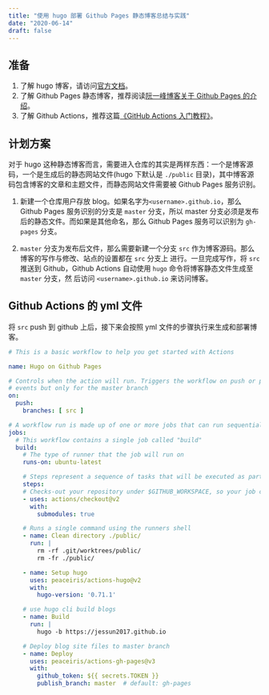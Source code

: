 ```yaml
---
title: "使用 hugo 部署 Github Pages 静态博客总结与实践"
date: "2020-06-14"
draft: false
---
```


## 准备

1. 了解 hugo 博客，请访问[官方文档](https://www.gohugo.org/)。
2. 了解 Github Pages 静态博客，推荐阅读[阮一峰博客关于 Github Pages 的介绍](http://www.ruanyifeng.com/blog/2012/08/blogging_with_jekyll.html)。
3. 了解 Github Actions，推荐这篇[《GitHub Actions 入门教程》](http://www.ruanyifeng.com/blog/2019/09/getting-started-with-github-actions.html)。

## 计划方案

对于 hugo 这种静态博客而言，需要进入仓库的其实是两样东西：一个是博客源码，一个是生成后的静态网站文件(hugo 下默认是
`./public` 目录)，其中博客源码包含博客的文章和主题文件，而静态网站文件需要被 Github Pages 服务识别。

1. 新建一个仓库用户存放 blog。如果名字为`<username>.github.io`，那么 Github Pages 服务识别的分支是 `master` 分支，所以
   master 分支必须是发布后的静态文件。而如果是其他命名，那么 Github Pages 服务可以识别为 `gh-pages` 分支。

2. `master` 分支为发布后文件，那么需要新建一个分支 `src` 作为博客源码。那么博客的写作与修改、站点的设置都在 `src` 分支上
   进行。一旦完成写作，将 `src` 推送到 Github，Github Actions 自动使用 `hugo` 命令将博客静态文件生成至 `master` 分支，然
   后访问 `<username>.github.io` 来访问博客。

## Github Actions 的 yml 文件

将 `src` push 到 github 上后，接下来会按照 yml 文件的步骤执行来生成和部署博客。

```yml
# This is a basic workflow to help you get started with Actions

name: Hugo on Github Pages

# Controls when the action will run. Triggers the workflow on push or pull request
# events but only for the master branch
on:
  push:
    branches: [ src ]

# A workflow run is made up of one or more jobs that can run sequentially or in parallel
jobs:
  # This workflow contains a single job called "build"
  build:
    # The type of runner that the job will run on
    runs-on: ubuntu-latest

    # Steps represent a sequence of tasks that will be executed as part of the job
    steps:
    # Checks-out your repository under $GITHUB_WORKSPACE, so your job can access it
    - uses: actions/checkout@v2
      with:
        submodules: true

    # Runs a single command using the runners shell
    - name: Clean directory ./public/
      run: |
        rm -rf .git/worktrees/public/
        rm -fr ./public/

    - name: Setup hugo
      uses: peaceiris/actions-hugo@v2
      with:
        hugo-version: '0.71.1'

    # use hugo cli build blogs
    - name: Build
      run: |
        hugo -b https://jessun2017.github.io

    # Deploy blog site files to master branch
    - name: Deploy
      uses: peaceiris/actions-gh-pages@v3
      with:
        github_token: ${{ secrets.TOKEN }}
        publish_branch: master  # default: gh-pages
```
